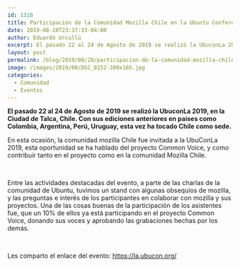 ```yaml
---
id: 1316
title: Participación de la Comunidad Mozilla Chile en la Ubuntu Conference LA 2019
date: 2019-08-28T23:37:33-04:00
author: Eduardo Urcullú
excerpt: El pasado 22 al 24 de Agosto de 2019 se realizó la UbuconLa 2019, en la Ciudad de Talca, Chile. Con sus ediciones anteriores en paises como Colombia, Argentina, Perú, Uruguay, esta vez ha tocado Chile como sede.
layout: post
permalink: /blog/2019/08/28/participacion-de-la-comunidad-mozilla-chile-en-la-ubuntu-conference-la-2019/
image: /images/2019/08/DSC_0152-300x165.jpg
categories:
  - Comunidad
  - Eventos
---
```

**El pasado 22 al 24 de Agosto de 2019 se realizó la UbuconLa 2019, en la Ciudad de Talca, Chile. Con sus ediciones anteriores en paises como Colombia, Argentina, Perú, Uruguay, esta vez ha tocado Chile como sede.**

En esta ocasión, la comunidad mozilla Chile fue invitada a la UbuConLa 2019, esta oportunidad se ha hablado del proyecto Common Voice, y como contribuir tanto en el proyecto como en la comunidad Mozilla Chile.

<figure class="wp-block-image">

<img src="/images/2019/08/DSC_0001.jpg" alt="" class="wp-image-1318" srcset="/images/2019/08/DSC_0001.jpg 6000w, /images/2019/08/DSC_0001-300x200.jpg 300w, /images/2019/08/DSC_0001-768x512.jpg 768w, /images/2019/08/DSC_0001-600x400.jpg 600w, /images/2019/08/DSC_0001-1000x667.jpg 1000w" sizes="(max-width: 6000px) 100vw, 6000px" /> </figure> 

Entre las actividades destacadas del evento, a parte de las charlas de la comunidad de Ubuntu, tuvimos un stand con algunas obsequios de mozilla, y las preguntas e interés de los participantes en colaborar con mozilla y sus proyectos. Una de las cosas buenas de la participación de los asistentes fue, que un 10% de ellos ya está participando en el proyecto Common Voice, donando sus voces y aprobando las grabaciones hechas por los demás.

<figure class="wp-block-image">

<img src="images/2019/08/IMG_20190823_150450708.jpg" alt="" class="wp-image-1320" srcset="/images/2019/08/IMG_20190823_150450708.jpg 3120w, /images/2019/08/IMG_20190823_150450708-300x213.jpg 300w, /images/2019/08/IMG_20190823_150450708-768x545.jpg 768w, /images/2019/08/IMG_20190823_150450708-600x426.jpg 600w, /images/2019/08/IMG_20190823_150450708-1000x710.jpg 1000w" sizes="(max-width: 3120px) 100vw, 3120px" />
</figure> 

Les comparto el enlace del evento: <https://la.ubucon.org/>